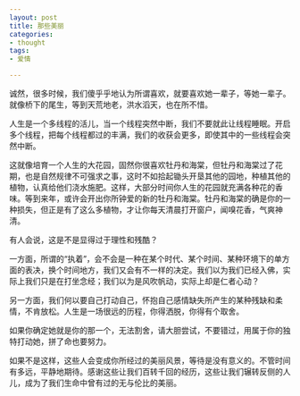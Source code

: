 ```yaml
---
layout: post
title: 那些美丽
categories:
- thought
tags:
- 爱情

---
```


诚然，很多时候，我们傻乎乎地认为所谓喜欢，就要喜欢她一辈子，等她一辈子。就像桥下的尾生，等到天荒地老，洪水滔天，也在所不惜。

人生是一个多线程的活儿，当一个线程突然中断，我们不要就此让线程睡眠。开启多个线程，把每个线程都过的丰满，我们的收获会更多，即使其中的一些线程会突然中断。

这就像培育一个人生的大花园，固然你很喜欢牡丹和海棠，但牡丹和海棠过了花期，也是自然规律不可强求之事，这时不如拾起锄头开垦其他的园地，种植其他的植物，认真给他们浇水施肥。这样，大部分时间你人生的花园就充满各种花的香味。等到来年，或许会开出你所钟爱的新的牡丹和海棠。牡丹和海棠的确是你的一种损失，但正是有了这么多植物，才让你每天清晨打开窗户，闻嗅花香，气爽神清。

有人会说，这是不是显得过于理性和残酷？

一方面，所谓的“执着”，会不会是一种在某个时代、某个时间、某种环境下的单方面的表决，换个时间地方，我们又会有不一样的决定。我们以为我们已经入佛，实际上我们只是在打坐念经；我们以为是风吹帆动，实际上却是仁者心动？

另一方面，我们何以要自己打动自己，怀抱自己感情缺失所产生的某种残缺和柔情，不肯放松。人生是一场很远的历程，你得洒脱，你得有个取舍。

如果你确定她就是你的那一个，无法割舍，请大胆尝试，不要错过，用属于你的独特打动她，拼了命也要努力。

如果不是这样，这些人会变成你所经过的美丽风景，等待是没有意义的。不管时间有多远，平静地期待。感谢这些让我们百转千回的经历，这些让我们辗转反侧的人儿，成为了我们生命中曾有过的无与伦比的美丽。